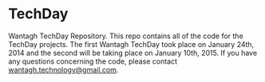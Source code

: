 TechDay
=======

Wantagh TechDay Repository. This repo contains all of the code for the TechDay projects. The first Wantagh TechDay took place on January 24th, 2014 and the second will be taking place on January 10th, 2015. If you have any questions concerning the code, please contact wantagh.technology@gmail.com. 
